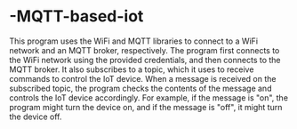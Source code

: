 # -MQTT-based-iot
This program uses the WiFi and MQTT libraries to connect to a WiFi network and an MQTT broker, respectively. The program first connects to the WiFi network using the provided credentials, and then connects to the MQTT broker. It also subscribes to a topic, which it uses to receive commands to control the IoT device. When a message is received on the subscribed topic, the program checks the contents of the message and controls the IoT device accordingly. For example, if the message is "on", the program might turn the device on, and if the message is "off", it might turn the device off.
